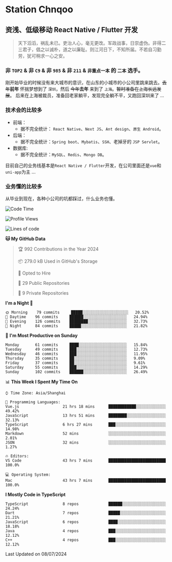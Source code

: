 # Station Chnqoo

## 资浅、低级移动 React Native / Flutter 开发

> 天下滔滔，祸乱未已。吏治人心，毫无更改。军政战事，日崇虚伪。非得二三君子，倡之以诚朴，道之以廉耻。则江河日下，不知所届。不若自习勤劳，犹可稍求一心之安。

### 非 `TOP2` & 非 `C9` & 非 `985` & 非 `211` & `非重点一本` 的 `二本` 选手。

刚开始毕业的时候没有来大城市的意识，在山东的小城市的小公司里跳来跳去。~~去年~~**前年** 怀揣梦想到了 `深圳`，然后 ~~今年~~**去年** 来到了 `上海`。~~暂时准备在上海长远发展~~。
后来在上海被裁员，准备回老家躺平，发现完全躺不平，又跑回深圳来了 ...

### 技术会的比较多

- 前端：
  - 据不完全统计： `React Native`、`Next JS`、`Ant design`、`原生 Android`。
- 后端：
  - 据不完全统计：`Spring boot`、`Mybatis`、`SSH`、老掉牙的 `JSP Servlet`。
- 数据库:
  - 据不完全统计：`MySQL`、`Redis`、`Mongo DB`。

目前自己的业务线基本是`React Native / Flutter`开发，在公司里面还是`vue`和`uni-app`为主 ...

### 业务懂的比较多

从毕业到现在，各种小公司的坑都踩过，什么业务也懂。

<!--START_SECTION:waka-->
![Code Time](http://img.shields.io/badge/Code%20Time-5%2C497%20hrs%2042%20mins-blue)

![Profile Views](http://img.shields.io/badge/Profile%20Views-0-blue)

![Lines of code](https://img.shields.io/badge/From%20Hello%20World%20I%27ve%20Written-265%20Thousand%20lines%20of%20code-blue)

**🐱 My GitHub Data** 

> 🏆 992 Contributions in the Year 2024
 > 
> 📦 279.0 kB Used in GitHub's Storage 
 > 
> 💼 Opted to Hire
 > 
> 📜 29 Public Repositories 
 > 
> 🔑 9 Private Repositories  
 > 
**I'm a Night 🦉** 

```text
🌞 Morning    79 commits     █████░░░░░░░░░░░░░░░░░░░░   20.52% 
🌆 Daytime    96 commits     ██████░░░░░░░░░░░░░░░░░░░   24.94% 
🌃 Evening    126 commits    ████████░░░░░░░░░░░░░░░░░   32.73% 
🌙 Night      84 commits     █████░░░░░░░░░░░░░░░░░░░░   21.82%

```
📅 **I'm Most Productive on Sunday** 

```text
Monday       61 commits     ████░░░░░░░░░░░░░░░░░░░░░   15.84% 
Tuesday      49 commits     ███░░░░░░░░░░░░░░░░░░░░░░   12.73% 
Wednesday    46 commits     ███░░░░░░░░░░░░░░░░░░░░░░   11.95% 
Thursday     35 commits     ██░░░░░░░░░░░░░░░░░░░░░░░   9.09% 
Friday       37 commits     ██░░░░░░░░░░░░░░░░░░░░░░░   9.61% 
Saturday     55 commits     ███░░░░░░░░░░░░░░░░░░░░░░   14.29% 
Sunday       102 commits    ██████░░░░░░░░░░░░░░░░░░░   26.49%

```


📊 **This Week I Spent My Time On** 

```text
⌚︎ Time Zone: Asia/Shanghai

💬 Programming Languages: 
Vue.js                   21 hrs 18 mins      ████████████░░░░░░░░░░░░░   49.42% 
JavaScript               13 hrs 51 mins      ████████░░░░░░░░░░░░░░░░░   32.13% 
TypeScript               6 hrs 27 mins       ███░░░░░░░░░░░░░░░░░░░░░░   14.98% 
Markdown                 52 mins             ░░░░░░░░░░░░░░░░░░░░░░░░░   2.01% 
JSON                     32 mins             ░░░░░░░░░░░░░░░░░░░░░░░░░   1.27%

🔥 Editors: 
VS Code                  43 hrs 7 mins       █████████████████████████   100.0%

💻 Operating System: 
Mac                      43 hrs 7 mins       █████████████████████████   100.0%

```

**I Mostly Code in TypeScript** 

```text
TypeScript               8 repos             ██████░░░░░░░░░░░░░░░░░░░   24.24% 
Dart                     7 repos             █████░░░░░░░░░░░░░░░░░░░░   21.21% 
JavaScript               6 repos             ████░░░░░░░░░░░░░░░░░░░░░   18.18% 
Java                     4 repos             ███░░░░░░░░░░░░░░░░░░░░░░   12.12% 
C++                      4 repos             ███░░░░░░░░░░░░░░░░░░░░░░   12.12%

```



 Last Updated on 08/07/2024
<!--END_SECTION:waka-->

<!---
ChenqiaoStation/ChenqiaoStation is a ✨ special ✨ repository because its `README.md` (this file) appears on your GitHub profile.
You can click the Preview link to take a look at your changes.
--->
